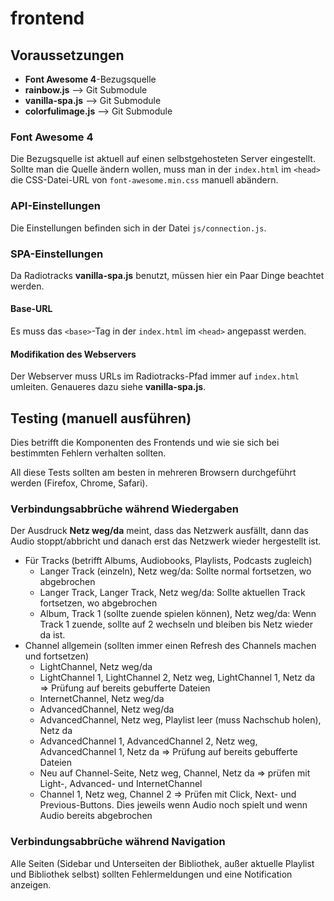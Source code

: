 # frontend

## Voraussetzungen

*  **Font Awesome 4**-Bezugsquelle
*  **rainbow.js** --> Git Submodule
*  **vanilla-spa.js** --> Git Submodule
*  **colorfulimage.js** --> Git Submodule

### Font Awesome 4

Die Bezugsquelle ist aktuell auf einen selbstgehosteten Server eingestellt. Sollte man die Quelle ändern wollen, muss man in der `index.html` im `<head>` die CSS-Datei-URL
von `font-awesome.min.css` manuell abändern.

### API-Einstellungen

Die Einstellungen befinden sich in der Datei `js/connection.js`.

### SPA-Einstellungen

Da Radiotracks **vanilla-spa.js** benutzt, müssen hier ein Paar Dinge beachtet werden.

#### Base-URL

Es muss das `<base>`-Tag in der `index.html` im `<head>` angepasst werden.

#### Modifikation des Webservers

Der Webserver muss URLs im Radiotracks-Pfad immer auf `index.html` umleiten. Genaueres dazu siehe **vanilla-spa.js**.

## Testing (manuell ausführen)

Dies betrifft die Komponenten des Frontends und wie sie sich bei bestimmten Fehlern verhalten sollten.

All diese Tests sollten am besten in mehreren Browsern durchgeführt werden (Firefox, Chrome, Safari).

### Verbindungsabbrüche während Wiedergaben

Der Ausdruck **Netz weg/da** meint, dass das Netzwerk ausfällt, dann das Audio stoppt/abbricht und danach erst das Netzwerk wieder hergestellt ist.

* Für Tracks (betrifft Albums, Audiobooks, Playlists, Podcasts zugleich)
  * Langer Track (einzeln), Netz weg/da: Sollte normal fortsetzen, wo abgebrochen
  * Langer Track, Langer Track, Netz weg/da: Sollte aktuellen Track fortsetzen, wo abgebrochen
  * Album, Track 1 (sollte zuende spielen können), Netz weg/da: Wenn Track 1 zuende, sollte auf 2 wechseln und bleiben bis Netz wieder da ist.
* Channel allgemein (sollten immer einen Refresh des Channels machen und fortsetzen)
  * LightChannel, Netz weg/da
  * LightChannel 1, LightChannel 2, Netz weg, LightChannel 1, Netz da => Prüfung auf bereits gebufferte Dateien
  * InternetChannel, Netz weg/da
  * AdvancedChannel, Netz weg/da
  * AdvancedChannel, Netz weg, Playlist leer (muss Nachschub holen), Netz da
  * AdvancedChannel 1, AdvancedChannel 2, Netz weg, AdvancedChannel 1, Netz da => Prüfung auf bereits gebufferte Dateien
  * Neu auf Channel-Seite, Netz weg, Channel, Netz da => prüfen mit Light-, Advanced- und InternetChannel
  * Channel 1, Netz weg, Channel 2 => Prüfen mit Click, Next- und Previous-Buttons. Dies jeweils wenn Audio noch spielt und wenn Audio bereits abgebrochen

### Verbindungsabbrüche während Navigation

Alle Seiten (Sidebar und Unterseiten der Bibliothek, außer aktuelle Playlist und Bibliothek selbst) sollten Fehlermeldungen und eine Notification anzeigen.